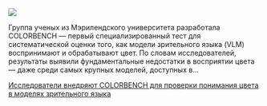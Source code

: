 <!--2025-04-20 12:25:29-->
<div class="yb">
  <div class="rss habr"><img src="https://habrastorage.org/getpro/habr/upload_files/b64/fc1/c36/b64fc1c36ff2f1d2557723bfa49cce3b.png" /><p>Группа ученых из Мэрилендского университета разработала COLORBENCH — первый специализированный тест для систематической оценки того, как модели зрительного языка (VLM) воспринимают и обрабатывают цвет.<strong> </strong>По словам исследователей, результаты выявили фундаментальные недостатки в восприятии цвета — даже среди самых крупных моделей, доступных в... <p class="titl"><a href="https://habr.com/ru/companies/bothub/news/902486/?utm_source=habrahabr&utm_medium=rss&utm_campaign=902486">Исследователи внедряют COLORBENCH для проверки понимания цвета в моделях зрительного языка</a></p></div>
</div>
